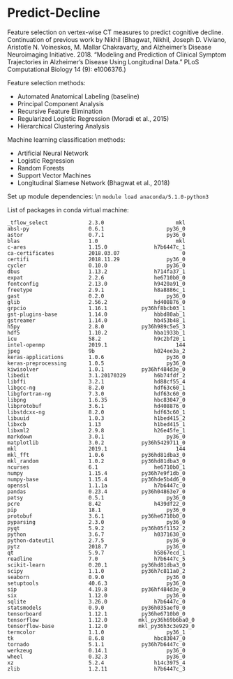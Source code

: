 # Predict-Decline
Feature selection on vertex-wise CT measures to predict cognitive decline. Continuation of previous work by Nikhil (Bhagwat, Nikhil, Joseph D. Viviano, Aristotle N. Voineskos, M. Mallar Chakravarty, and Alzheimer’s Disease Neuroimaging Initiative. 2018. “Modeling and Prediction of Clinical Symptom Trajectories in Alzheimer’s Disease Using Longitudinal Data.” PLoS Computational Biology 14 (9): e1006376.)

Feature selection methods:
- Automated Anatomical Labeling (baseline)
- Principal Component Analysis
- Recursive Feature Elimination
- Regularized Logistic Regression (Moradi et al., 2015)
- Hierarchical Clustering Analysis

Machine learning classification methods:
- Artificial Neural Network
- Logistic Regression
- Random Forests
- Support Vector Machines
- Longitudinal Siamese Network (Bhagwat et al., 2018)

Set up module dependencies: \n
```module load anaconda/5.1.0-python3```

List of packages in conda virtual machine:
```
_tflow_select             2.3.0                       mkl  
absl-py                   0.6.1                    py36_0  
astor                     0.7.1                    py36_0  
blas                      1.0                         mkl  
c-ares                    1.15.0               h7b6447c_1  
ca-certificates           2018.03.07                    0  
certifi                   2018.11.29               py36_0  
cycler                    0.10.0                   py36_0  
dbus                      1.13.2               h714fa37_1  
expat                     2.2.6                he6710b0_0  
fontconfig                2.13.0               h9420a91_0  
freetype                  2.9.1                h8a8886c_1  
gast                      0.2.0                    py36_0  
glib                      2.56.2               hd408876_0  
grpcio                    1.16.1           py36hf8bcb03_1  
gst-plugins-base          1.14.0               hbbd80ab_1  
gstreamer                 1.14.0               hb453b48_1  
h5py                      2.8.0            py36h989c5e5_3  
hdf5                      1.10.2               hba1933b_1  
icu                       58.2                 h9c2bf20_1  
intel-openmp              2019.1                      144  
jpeg                      9b                   h024ee3a_2  
keras-applications        1.0.6                    py36_0  
keras-preprocessing       1.0.5                    py36_0  
kiwisolver                1.0.1            py36hf484d3e_0  
libedit                   3.1.20170329         h6b74fdf_2  
libffi                    3.2.1                hd88cf55_4  
libgcc-ng                 8.2.0                hdf63c60_1  
libgfortran-ng            7.3.0                hdf63c60_0  
libpng                    1.6.35               hbc83047_0  
libprotobuf               3.6.1                hd408876_0  
libstdcxx-ng              8.2.0                hdf63c60_1  
libuuid                   1.0.3                h1bed415_2  
libxcb                    1.13                 h1bed415_1  
libxml2                   2.9.8                h26e45fe_1  
markdown                  3.0.1                    py36_0  
matplotlib                3.0.2            py36h5429711_0  
mkl                       2019.1                      144  
mkl_fft                   1.0.6            py36hd81dba3_0  
mkl_random                1.0.2            py36hd81dba3_0  
ncurses                   6.1                  he6710b0_1  
numpy                     1.15.4           py36h7e9f1db_0  
numpy-base                1.15.4           py36hde5b4d6_0  
openssl                   1.1.1a               h7b6447c_0  
pandas                    0.23.4           py36h04863e7_0  
patsy                     0.5.1                    py36_0  
pcre                      8.42                 h439df22_0  
pip                       18.1                     py36_0  
protobuf                  3.6.1            py36he6710b0_0  
pyparsing                 2.3.0                    py36_0  
pyqt                      5.9.2            py36h05f1152_2  
python                    3.6.7                h0371630_0  
python-dateutil           2.7.5                    py36_0  
pytz                      2018.7                   py36_0  
qt                        5.9.7                h5867ecd_1  
readline                  7.0                  h7b6447c_5  
scikit-learn              0.20.1           py36hd81dba3_0  
scipy                     1.1.0            py36h7c811a0_2  
seaborn                   0.9.0                    py36_0  
setuptools                40.6.3                   py36_0  
sip                       4.19.8           py36hf484d3e_0  
six                       1.12.0                   py36_0  
sqlite                    3.26.0               h7b6447c_0  
statsmodels               0.9.0            py36h035aef0_0  
tensorboard               1.12.1           py36he6710b0_0  
tensorflow                1.12.0          mkl_py36h69b6ba0_0  
tensorflow-base           1.12.0          mkl_py36h3c3e929_0  
termcolor                 1.1.0                    py36_1  
tk                        8.6.8                hbc83047_0  
tornado                   5.1.1            py36h7b6447c_0  
werkzeug                  0.14.1                   py36_0  
wheel                     0.32.3                   py36_0  
xz                        5.2.4                h14c3975_4  
zlib                      1.2.11               h7b6447c_3 
```
